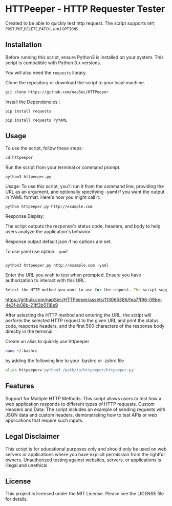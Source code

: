 # HTTPeeper - HTTP Requester Tester

Created to be able to quickly test http request. The script supports `GET`, `POST`,`PUT`,`DELETE`,`PATCH`, and `OPTIONS`


## Installation
Before running this script, ensure Python3 is installed on your system. This script is compatible with Python 3.x versions. 

You will also need the `requests` library.

Clone the repository or download the script to your local machine.
```markdown
git clone https://github.com/napSec/HTTPeeper
```

Install the Dependencies :

``` python3
pip install requests
```
```python3
pip install requests PyYAML
```
## Usage
To use the script, follow these steps:
```python
cd httpeeper
```

Run the script from your terminal or command prompt.
``` python3
python3 httpeeper.py

```
Usage:
To use this script, you'll run it from the command line, providing the URL as an argument, and optionally specifying -yaml if you want the output in YAML format. Here's how you might call it:

```python3
python httpeeper.py http://example.com
```
Response Display: 

The script outputs the response's status code, headers, and body to help users analyze the application's behavior.

Response output default json if no options are set. 

To use yaml use option: `-yaml`

```python3

python3 httpeeper.py http://example.com -yaml
```
Enter the URL you wish to test when prompted. Ensure you have authorization to interact with this URL.

```javascript
Select the HTTP method you want to use for the request. The script supports GET, POST, PUT, DELETE, PATCH, and OPTIONS methods.

```


https://github.com/napSec/HTTPeeper/assets/113065386/fea7ff96-09be-4e3f-b08b-21ff3b5118e9




After selecting the HTTP method and entering the URL, the script will perform the selected HTTP request to the given URL and print the status code, response headers, and the first 500 characters of the response body directly in the terminal.

Create an alias to quickly use httpeeper 
```bash
nano ~/.bashrc
```
by adding the following line to your .bashrc or .zshrc file

```bash
alias httpeeper='python3 /path/to/httpeeper/httpeeper.py'
```
## Features

Support for Multiple HTTP Methods: This script allows users to test how a web application responds to different types of HTTP requests.
Custom Headers and Data: The script includes an example of sending requests with JSON data and custom headers, demonstrating how to test APIs or web applications that require such inputs.

## Legal Disclaimer



This script is for educational purposes only and should only be used on web servers or applications where you have explicit permission from the rightful owners. Unauthorized testing against websites, servers, or applications is illegal and unethical.


## License 

This project is licensed under the MIT License. Please see the LICENSE file for details.


